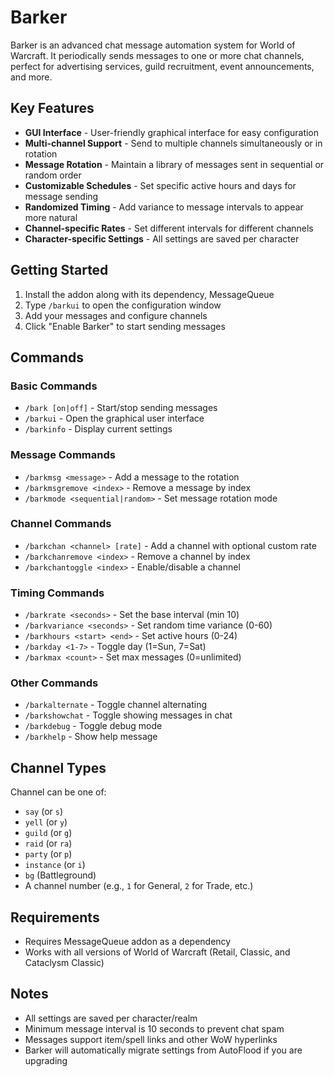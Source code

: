 # Barker

Barker is an advanced chat message automation system for World of Warcraft. It periodically sends messages to one or more chat channels, perfect for advertising services, guild recruitment, event announcements, and more.

## Key Features

* **GUI Interface** - User-friendly graphical interface for easy configuration
* **Multi-channel Support** - Send to multiple channels simultaneously or in rotation
* **Message Rotation** - Maintain a library of messages sent in sequential or random order
* **Customizable Schedules** - Set specific active hours and days for message sending
* **Randomized Timing** - Add variance to message intervals to appear more natural
* **Channel-specific Rates** - Set different intervals for different channels
* **Character-specific Settings** - All settings are saved per character

## Getting Started

1. Install the addon along with its dependency, MessageQueue
2. Type `/barkui` to open the configuration window
3. Add your messages and configure channels
4. Click "Enable Barker" to start sending messages

## Commands

### Basic Commands
* `/bark [on|off]` - Start/stop sending messages
* `/barkui` - Open the graphical user interface
* `/barkinfo` - Display current settings

### Message Commands
* `/barkmsg <message>` - Add a message to the rotation
* `/barkmsgremove <index>` - Remove a message by index
* `/barkmode <sequential|random>` - Set message rotation mode

### Channel Commands
* `/barkchan <channel> [rate]` - Add a channel with optional custom rate
* `/barkchanremove <index>` - Remove a channel by index
* `/barkchantoggle <index>` - Enable/disable a channel

### Timing Commands
* `/barkrate <seconds>` - Set the base interval (min 10)
* `/barkvariance <seconds>` - Set random time variance (0-60)
* `/barkhours <start> <end>` - Set active hours (0-24)
* `/barkday <1-7>` - Toggle day (1=Sun, 7=Sat)
* `/barkmax <count>` - Set max messages (0=unlimited)

### Other Commands
* `/barkalternate` - Toggle channel alternating
* `/barkshowchat` - Toggle showing messages in chat
* `/barkdebug` - Toggle debug mode
* `/barkhelp` - Show help message

## Channel Types

Channel can be one of:
* `say` (or `s`)
* `yell` (or `y`)
* `guild` (or `g`)
* `raid` (or `ra`)
* `party` (or `p`)
* `instance` (or `i`)
* `bg` (Battleground)
* A channel number (e.g., `1` for General, `2` for Trade, etc.)

## Requirements

* Requires MessageQueue addon as a dependency
* Works with all versions of World of Warcraft (Retail, Classic, and Cataclysm Classic)

## Notes

* All settings are saved per character/realm
* Minimum message interval is 10 seconds to prevent chat spam
* Messages support item/spell links and other WoW hyperlinks
* Barker will automatically migrate settings from AutoFlood if you are upgrading